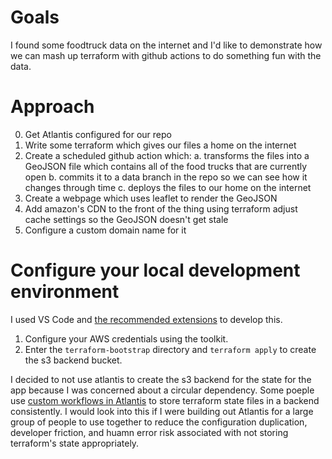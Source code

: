 # Goals

I found some foodtruck data on the internet and I'd like to demonstrate how we can mash up terraform with github actions to do something fun with the data.

# Approach

0. Get Atlantis configured for our repo
1. Write some terraform which gives our files a home on the internet
2. Create a scheduled github action which:
    a. transforms the files into a GeoJSON file which contains all of the food trucks that are currently open 
    b. commits it to a data branch in the repo so we can see how it changes through time
    c. deploys the files to our home on the internet
3. Create a webpage which uses leaflet to render the GeoJSON
4. Add amazon's CDN to the front of the thing using terraform adjust cache settings so the GeoJSON doesn't get stale
5. Configure a custom domain name for it

# Configure your local development environment

I used VS Code and [the recommended extensions](.vscode/extensions.json) to develop this.  
1.  Configure your AWS credentials using the toolkit.  
2.  Enter the `terraform-bootstrap` directory and `terraform apply` to create the s3 backend bucket.  

I decided to not use atlantis to create the s3 backend for the state for the app because I was concerned about a circular dependency.  Some poeple use [custom workflows in Atlantis](https://www.runatlantis.io/docs/custom-workflows.html#use-cases) to store terraform state files in a backend consistently.  I would look into this if I were building out Atlantis for a large group of people to use together to reduce the configuration duplication, developer friction, and huamn error risk associated with not storing terraform's state appropriately.
